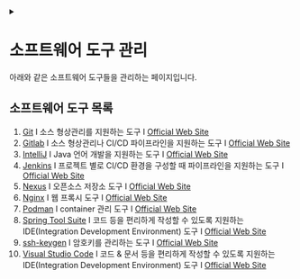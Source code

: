 <link rel="stylesheet" type="text/css" href="/css/header.css">
<link rel="stylesheet" type="text/css" href="/css/bootstrap/5.3.0-alpha1/bootstrap.css">
<div class="sticky-top bg-white pt-1 pb-2" id="header-div-max"></div>
<details id="display-none"><summary></summary>
  <script src="/js/header.js" defer="defer"></script>
  <script src="/js/bootstrap/5.3.0-alpha1/bootstrap.bundle.js" defer="defer"></script>
</details>

# 소프트웨어 도구 관리

아래와 같은 소프트웨어 도구들을 관리하는 페이지입니다.

## 소프트웨어 도구 목록

1. [Git](./git/ "https://max-jayee.github.io/software_tools/git") I 소스 형상관리를 지원하는 도구 I [Official Web Site](https://git-scm.com/ "https://git-scm.com/")
1. [Gitlab](./gitlab/ "https://max-jayee.github.io/software_tools/gitlab") I 소스 형상관리나 CI/CD 파이프라인을 지원하는 도구 I [Official Web Site](https://about.gitlab.com "https://about.gitlab.com")
1. [IntelliJ](./intellij/ "https://max-jayee.github.io/software_tools/intellij") I Java 언어 개발을 지원하는 도구 I [Official Web Site](https://www.jetbrains.com/ko-kr/idea/ "https://www.jetbrains.com/ko-kr/idea/")
1. [Jenkins](./jenkins/ "https://max-jayee.github.io/software_tools/jenkins") I 프로젝트 별로 CI/CD 환경을 구성할 때 파이프라인을 지원하는 도구 I [Official Web Site](https://www.jenkins.io "https://www.jenkins.io")
1. [Nexus](./nexus/ "https://max-jayee.github.io/software_tools/nexus") I 오픈소스 저장소 도구 I [Official Web Site](https://www.sonatype.com/new/products/nexus-repository "https://www.sonatype.com/new/products/nexus-repository")
1. [Nginx](./nginx/ "https://max-jayee.github.io/software_tools/nginx") I 웹 프록시 도구 I [Official Web Site](https://nginx.org/en/ "https://nginx.org/en/")
1. [Podman](./podman/ "https://max-jayee.github.io/software_tools/podman") I container 관리 도구 I [Official Web Site](https://podman.io/ "https://podman.io/")
1. [Spring Tool Suite](./spring_tool_suite/ "https://max-jayee.github.io/software_tools/spring_tool_suite") I 코드 등을 편리하게 작성할 수 있도록 지원하는 IDE(Integration Development Environment) 도구 I [Official Web Site](https://spring.io/tools "https://spring.io/tools")
1. [ssh-keygen](./ssh_keygen/ "https://max-jayee.github.io/software_tools/ssh_keygen") I 암호키를 관리하는 도구 I [Official Web Site](https://linux.die.net/man/1/ssh-keygen "https://linux.die.net/man/1/ssh-keygen")
1. [Visual Studio Code](./visual_studio_code/ "https://max-jayee.github.io/software_tools/visual_studio_code") I 코드 & 문서 등을 편리하게 작성할 수 있도록 지원하는 IDE(Integration Development Environment) 도구 I [Official Web Site](https://code.visualstudio.com "https://code.visualstudio.com")

<!-- TODO: rpm -->
<!-- TODO: apt -->
<!-- TODO: dnf -->
<!-- TODO: awk -->
<!-- TODO: sed -->
<!-- TODO: perl -->
<!-- TODO: regexp -->
<!-- TODO: vim -->
<!-- TODO: shell -->
<!-- TODO: spectacle -->
<!-- TODO: movist -->
<!-- TODO: teamviewer -->
